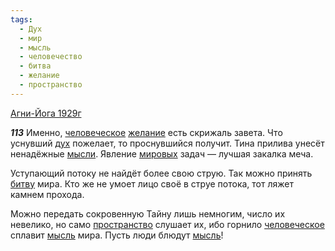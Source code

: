```yaml
---
tags:
  - Дух
  - мир
  - мысль
  - человечество
  - битва
  - желание
  - пространство
---
```


[Агни-Йога 1929г](/agni/1929)

___113___
Именно, [человеческое](/tag/#человечество) [желание](/tag/#желание) есть скрижаль завета. Что уснувший [дух](/tag/#Дух) пожелает, то проснувшийся получит. Тина прилива унесёт ненадёжные [мысли](/tag/#[мысль](/tag/#мысль)). Явление [мировых](/tag/#[мир](/tag/#мир)) задач — лучшая закалка меча.   

Уступающий потоку не найдёт более свою струю. Так можно принять [битву](/tag/#битва) мира. Кто же не умоет лицо своё в струе потока, тот ляжет камнем прохода.   

Можно передать сокровенную Тайну лишь немногим, число их невелико, но само [пространство](/tag/#пространство) слушает их, ибо горнило [человеческое](/tag/#человечество) сплавит [мысль](/tag/#мысль) мира. Пусть люди блюдут [мысль](/tag/#мысль)!